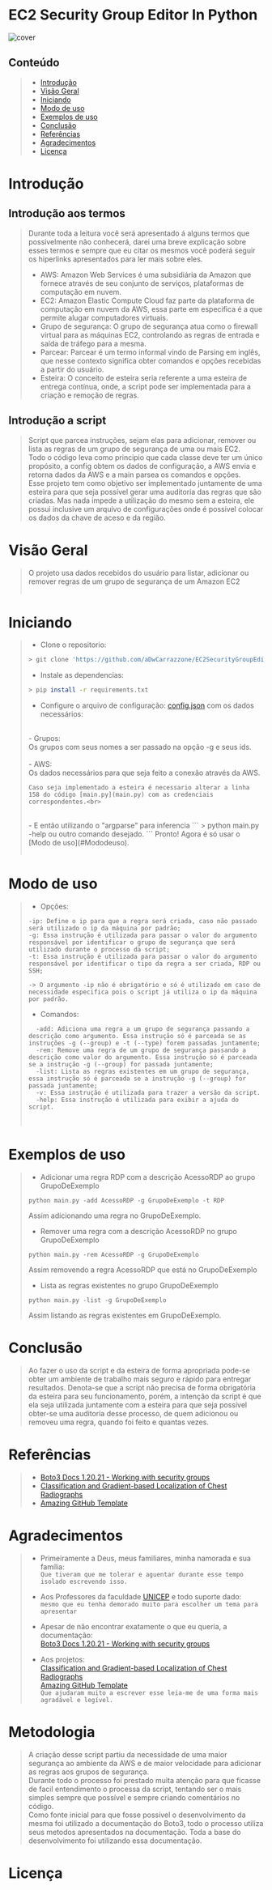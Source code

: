 # EC2 Security Group Editor In Python
 ![cover](assets/unicep-cover.png)
## Conteúdo
> - [Introdução](#Introdução)
> - [Visão Geral](#Visão-geral)
> - [Iniciando](#iniciando)
> - [Modo de uso](#modo-de-uso)
> - [Exemplos de uso](#exemplos-de-uso)
> - [Conclusão](#Conclusão)
> - [Referências](#Referências)
> - [Agradecimentos](#agradecimentos)
> - [Licença](#licença)

# Introdução

## Introdução aos termos
> Durante toda a leitura você será apresentado á alguns termos que possivelmente não conhecerá, darei uma breve explicação sobre esses termos e sempre que eu citar os mesmos você poderá seguir os hiperlinks apresentados para ler mais sobre eles.
> * AWS: Amazon Web Services é uma subsidiária da Amazon que fornece através de seu conjunto de serviços, plataformas de computação em nuvem.<br>
> * EC2: Amazon Elastic Compute Cloud faz parte da plataforma de computação em nuvem da AWS, essa parte em especifica é a que permite alugar computadores virtuais.<br>
> * Grupo de segurança: O grupo de segurança atua como o firewall virtual para as máquinas EC2, controlando as regras de entrada e saída de tráfego para a mesma.<br>
> * Parcear: Parcear é um termo informal vindo de Parsing em inglês, que nesse contexto significa obter comandos e opções recebidas a partir do usuário.<br>
> * Esteira: O conceito de esteira seria referente a uma esteira de entrega contínua, onde, a script pode ser implementada para a criação e remoção de regras.

## Introdução a script
> Script que parcea instruções, sejam elas para adicionar, remover ou lista as regras de um grupo de segurança de uma ou mais EC2.<br>
> Todo o código leva como principio que cada classe deve ter um único propósito, a config obtem os dados de configuração, a AWS envia e retorna dados da AWS e a main parsea os comandos e opções.<br>
> Esse projeto tem como objetivo ser implementado juntamente de uma esteira para que seja possível gerar uma auditoria das regras que são criadas. Mas nada impede a utilização do mesmo sem a esteira, ele possui inclusive um arquivo de configurações onde é possivel colocar os dados da chave de aceso e da região.<br>

# Visão Geral
> O projeto usa dados recebidos do usuário para listar, adicionar ou remover regras de um grupo de segurança de um Amazon EC2<br>
> <br>

# Iniciando
> - Clone o repositorio:
>```bash
> > git clone 'https://github.com/aDwCarrazzone/EC2SecurityGroupEditorInPython'
>```
>
> - Instale as dependencias:
>```bash
> > pip install -r requirements.txt
>```
>
> - Configure o arquivo de configuração: [config.json](config.json) com os dados necessários: <br>
> <br>
>    - Grupos: <br>
>     Os grupos com seus nomes a ser passado na opção -g e seus ids.<br>
> <br>
>   - AWS:<br>
>     Os dados necessários para que seja feito a conexão através da AWS. <br>
> 
>     Caso seja implementado a esteira é necessario alterar a linha 158 do código [main.py](main.py) com as credenciais correspondentes.<br>
> <br>
> - E então utilizando o "argparse" para inferencia
>```
> > python main.py -help ou outro comando desejado.
>```
> Pronto! Agora é só usar o [Modo de uso](#Mododeuso).<br>
><br>

# Modo de uso
> - Opções:
>```
> -ip: Define o ip para que a regra será criada, caso não passado será utilizado o ip da máquina por padrão;
> -g: Essa instrução é utilizada para passar o valor do argumento responsável por identificar o grupo de segurança que será utilizado durante o processo da script;
> -t: Essa instrução é utilizada para passar o valor do argumento responsável por identificar o tipo da regra a ser criada, RDP ou SSH;
>
> -> O argumento -ip não é obrigatório e só é utilizado em caso de necessidade especifica pois o script já utiliza o ip da máquina por padrão.
>
>```
> - Comandos:
> ```
>   -add: Adiciona uma regra a um grupo de segurança passando a descrição como argumento. Essa instrução só é parceada se as instruções -g (--group) e -t (--type) forem passadas juntamente;
>   -rem: Remove uma regra de um grupo de segurança passando a descrição como valor do argumento. Essa instrução só é parceada se a instrução -g (--group) for passada juntamente;
>   -list: Lista as regras existentes em um grupo de segurança, essa instrução só é parceada se a instrução -g (--group) for passada juntamente;
>   -v: Essa instrução é utilizada para trazer a versão da script.
>   -help: Essa instrução é utilizada para exibir a ajuda do script.
> ```
> <br>

# Exemplos de uso
> - Adicionar uma regra RDP com a descrição AcessoRDP ao grupo GrupoDeExemplo
> ```
> python main.py -add AcessoRDP -g GrupoDeExemplo -t RDP
> ```
>  Assim adicionando uma regra no GrupoDeExemplo.<br>
>
> - Remover uma regra com a descrição AcessoRDP no grupo GrupoDeExemplo
> ```
> python main.py -rem AcessoRDP -g GrupoDeExemplo
> ```
>   Assim removendo a regra AcessoRDP que está no GrupoDeExemplo
>
> - Lista as regras existentes no grupo GrupoDeExemplo
>
> ```
> python main.py -list -g GrupoDeExemplo
> ```
>   Assim listando as regras existentes em GrupoDeExemplo.

# Conclusão
> Ao fazer o uso da script e da esteira de forma apropriada pode-se obter um ambiente de trabalho mais seguro e rápido para entregar resultados. Denota-se que a script não precisa de forma obrigatória da esteira para seu funcionamento, porém, a intenção da script é que ela seja utilizada juntamente com a esteira para que seja possível obter-se uma auditoria desse processo, de quem adicionou ou removeu uma regra, quando foi feito e quantas vezes.
> 
# Referências
> - [Boto3 Docs 1.20.21 - Working with security groups](https://boto3.amazonaws.com/v1/documentation/api/latest/guide/ec2-example-security-group.html)
> - [Classification and Gradient-based Localization of Chest Radiographs](https://github.com/priyavrat-misra/xrays-and-gradcam#readme)
> - [Amazing GitHub Template](https://github.com/dec0dOS/amazing-github-template#readme)

# Agradecimentos
> - Primeiramente a Deus, meus familiares, minha namorada e sua família:<br>
    ```Que tiveram que me tolerar e aguentar durante esse tempo isolado escrevendo isso.```
>
> - Aos Professores da faculdade [UNICEP](https://unicep.edu.br/rioclaro) e todo suporte dado:<br>
  ```mesmo que eu tenha demorado muito para escolher um tema para apresentar```
>
>- Apesar de não encontrar exatamente o que eu queria, a documentação:<br>
  [Boto3 Docs 1.20.21 - Working with security groups](https://boto3.amazonaws.com/v1/documentation/api/latest/guide/ec2-example-security-group.html)
>
>- Aos projetos:<br>
[Classification and Gradient-based Localization of Chest Radiographs](https://github.com/priyavrat-misra/xrays-and-gradcam#readme)<br>
[Amazing GitHub Template](https://github.com/dec0dOS/amazing-github-template#readme)<br>
```Que ajudaram muito a escrever esse leia-me de uma forma mais agradável e legível.```

# Metodologia
> A criação desse script partiu da necessidade de uma maior segurança ao ambiente da AWS e de maior velocidade para adicionar as regras aos grupos de segurança.<br>
> Durante todo o processo foi prestado muita atenção para que ficasse de facil entendimento o processa da script, tentando ser o mais simples sempre que possível e sempre criando comentários no código.<br>
> Como fonte inicial para que fosse possível o desenvolvimento da mesma foi utilizado a documentação do Boto3, todo o processo utiliza seus metodos apresentados na documentação. Toda a base do desenvolvimento foi utilizando essa documentação.

# Licença
